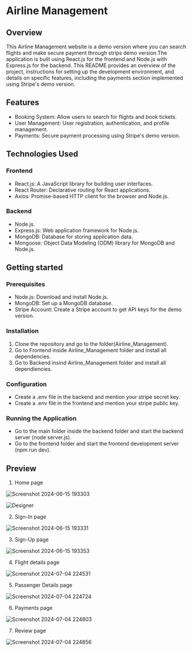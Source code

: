 # Airline Management

## Overview
This Airline Management website is a demo version where you can search flights and make secure payment through strips demo version.The application is built using React.js for the frontend and Node.js with Express.js for the backend. This README provides an overview of the project, instructions for setting up the development environment, and details on specific features, including the payments section implemented using Stripe's demo version.

## Features
- Booking System: Allow users to search for flights and book tickets.
- User Management: User registration, authentication, and profile management.
- Payments: Secure payment processing using Stripe's demo version.

## Technologies Used
### Frontend
- React.js: A JavaScript library for building user interfaces.
- React Router: Declarative routing for React applications.
- Axios: Promise-based HTTP client for the browser and Node.js.

### Backend
- Node.js.
- Express.js: Web application framework for Node.js.
- MongoDB: Database for storing application data.
- Mongoose: Object Data Modeling (ODM) library for MongoDB and Node.js.

## Getting started
### Prerequisites
- Node.js: Download and install Node.js.
- MongoDB: Set up a MongoDB database.
- Stripe Account: Create a Stripe account to get API keys for the demo version.

### Installation
1. Clone the repository and go to the folder(Airline_Management).
2. Go to Frontend inside Airline_Management folder and install all dependencies.
3. Go to Backend insind Airline_Management folder and install all dependiencies.

### Configuration
- Create a .env file in the backend and mention your stripe secret key.
- Create a .env file in the frontend and mention your stripe public key.

### Running the Application
- Go to the main folder inside the backend folder and start the backend server (node server.js).
- Go to the frontend folder and start the frontend development server (npm run dev).

## Preview
1. Home page


![Screenshot 2024-06-15 193303](https://github.com/PuneethAilineni/Airline_Management/assets/135548599/11d97689-5b1e-415d-a8e9-676e30e34c38)

![Designer](https://github.com/PuneethAilineni/Airline_Management/assets/135548599/062aa8e9-2aae-4e9a-8ddd-58fc8d0ee0c2)


2. Sign-In page


 ![Screenshot 2024-06-15 193331](https://github.com/PuneethAilineni/Airline_Management/assets/135548599/eaa16949-7365-4b42-bb72-ec5b4d16b8d2)


3. Sign-Up page

   
 ![Screenshot 2024-06-15 193353](https://github.com/PuneethAilineni/Airline_Management/assets/135548599/15450678-58f4-4b9e-adb0-8715e13a3b24)


4. Flight details page


 ![Screenshot 2024-07-04 224531](https://github.com/PuneethAilineni/Airline_Management/assets/135548599/7917f394-74dd-4238-85c0-01d309cb79d8)


5. Passenger Details page


![Screenshot 2024-07-04 224724](https://github.com/PuneethAilineni/Airline_Management/assets/135548599/74b97d5d-15fa-415b-88ec-622be707b9c6)


6. Payments page


![Screenshot 2024-07-04 224803](https://github.com/PuneethAilineni/Airline_Management/assets/135548599/282fd67b-14c6-4f7c-bf42-a11e5b3e33a5)


7. Review page


![Screenshot 2024-07-04 224856](https://github.com/PuneethAilineni/Airline_Management/assets/135548599/29dc3718-c211-40e6-b3da-88fc2db5a7a7)



